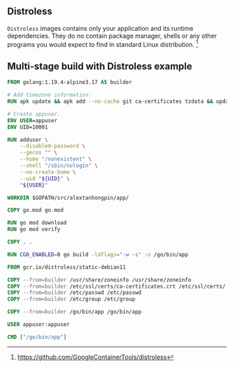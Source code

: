 
## Distroless

`Distroless` images contains only your application and its runtime dependencies. They do no contain package manager, shells or any other programs you would expect to find in standard Linux distribution. [^1]


## Multi-stage build with Distroless example

```Dockerfile
FROM golang:1.19.4-alpine3.17 AS builder

# Add timezone information.
RUN apk update && apk add --no-cache git ca-certificates tzdata && update-ca-certificates

# Create appuser.
ENV USER=appuser
ENV UID=10001

RUN adduser \
	--disabled-password \
	--gecos "" \
	--home "/nonexistent" \
	--shell "/sbin/nologin" \
	--no-create-home \
	--uid "${UID}" \
	"${USER}"

WORKDIR $GOPATH/src/alextanhongpin/app/

COPY go.mod go.mod

RUN go mod download
RUN go mod verify

COPY . .

RUN CGO_ENABLED=0 go build -ldflags="-w -s" -o /go/bin/app

FROM gcr.io/distroless/static-debian11

COPY --from=builder /usr/share/zoneinfo /usr/share/zoneinfo
COPY --from=builder /etc/ssl/certs/ca-certificates.crt /etc/ssl/certs/
COPY --from=builder /etc/passwd /etc/passwd
COPY --from=builder /etc/group /etc/group

COPY --from=builder /go/bin/app /go/bin/app

USER appuser:appuser

CMD ["/go/bin/app"]
```


[^1]: https://github.com/GoogleContainerTools/distroless

